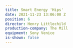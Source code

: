```yaml
---
title: Smart Energy 'Hips'
date: 2021-11-23 13:06:00 Z
position: 6
director: Henry Littlechild
production-company: The Mill
equipment: Sony Venice
is-shown: false
---
```


